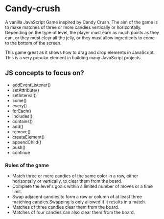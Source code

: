 # Candy-crush
A vanilla JavaScript Game inspired by Candy Crush. 
The aim of the game is to make matches of three or more candies vertically or horizontally. Depending on the type of level, the player must earn as much points as they can, or they must clear all the jelly, or they must allow ingredients to come to the bottom of the screen.

This game great as it shows how to drag and drop elements in JavaScript. This is a very popular element in building many JavaScript projects.

## JS concepts to focus on?
- addEventListener()
- setAttribute()
- setInterval()
- some()
- every()
- forEach()
- includes()
- contains()
- add()
- remove()
- createElement()
- appendChild()
- push()
- continue

### Rules of the game
- Match three or more candies of the same color in a row, either horizontally or vertically, to clear them from the board.
- Complete the level's goals within a limited number of moves or a time limit.
- Swap adjacent candies to form a row or column of at least three matching candies.Swapping is only allowed if it results in a match.
- Matches of three candies clear them from the board.
- Matches of four candies can also clear them from the board.
